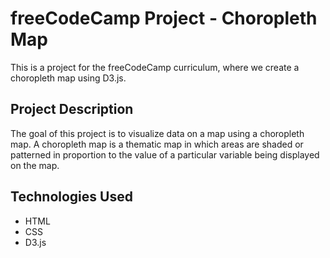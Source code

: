 # freeCodeCamp Project - Choropleth Map

This is a project for the freeCodeCamp curriculum, where we create a choropleth map using D3.js.

## Project Description

The goal of this project is to visualize data on a map using a choropleth map. A choropleth map is a thematic map in which areas are shaded or patterned in proportion to the value of a particular variable being displayed on the map.

## Technologies Used

- HTML
- CSS
- D3.js
